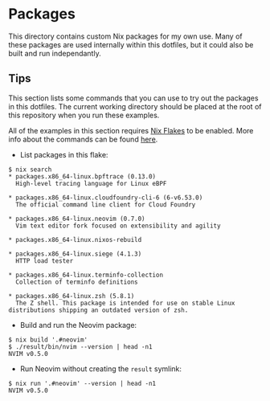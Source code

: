 # Packages

This directory contains custom Nix packages for my own use. Many of these
packages are used internally within this dotfiles, but it could also be built
and run independantly.

## Tips

This section lists some commands that you can use to try out the packages in
this dotfiles. The current working directory should be placed at the root of
this repository when you run these examples.

All of the examples in this section requires [Nix Flakes][1] to be enabled. More
info about the commands can be found [here][2].

- List packages in this flake:

```console
$ nix search
* packages.x86_64-linux.bpftrace (0.13.0)
  High-level tracing language for Linux eBPF

* packages.x86_64-linux.cloudfoundry-cli-6 (6-v6.53.0)
  The official command line client for Cloud Foundry

* packages.x86_64-linux.neovim (0.7.0)
  Vim text editor fork focused on extensibility and agility

* packages.x86_64-linux.nixos-rebuild

* packages.x86_64-linux.siege (4.1.3)
  HTTP load tester

* packages.x86_64-linux.terminfo-collection
  Collection of terminfo definitions

* packages.x86_64-linux.zsh (5.8.1)
  The Z shell. This package is intended for use on stable Linux distributions shipping an outdated version of zsh.
```

- Build and run the Neovim package:

```console
$ nix build '.#neovim'
$ ./result/bin/nvim --version | head -n1
NVIM v0.5.0
```

- Run Neovim without creating the `result` symlink:

```console
$ nix run '.#neovim' --version | head -n1
NVIM v0.5.0
```

[1]: https://nixos.wiki/wiki/Flakes
[2]: https://nixos.org/manual/nix/unstable/command-ref/experimental-commands.html
